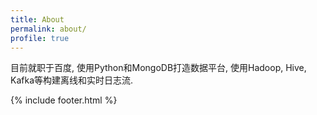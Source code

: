 ```yaml
---
title: About
permalink: about/
profile: true
---
```


目前就职于百度, 使用Python和MongoDB打造数据平台, 使用Hadoop, Hive, Kafka等构建离线和实时日志流.  


{% include footer.html %}